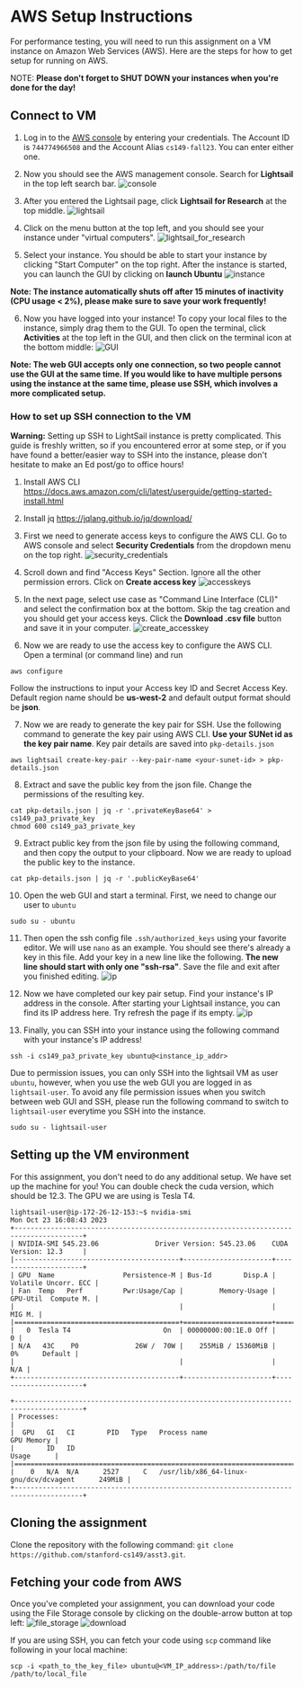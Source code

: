 # AWS Setup Instructions #

For performance testing, you will need to run this assignment on a VM instance on Amazon Web Services (AWS). Here are the steps for how to get setup for running on AWS.

NOTE: __Please don't forget to SHUT DOWN your instances when you're done for the day!__

## Connect to VM ##

1. Log in to the [AWS console](https://cs149-fall23.signin.aws.amazon.com/console) by entering your credentials. The Account ID is `744774966508` and the Account Alias `cs149-fall23`. You can enter either one.

2. Now you should see the AWS management console. Search for **Lightsail** in the top left search bar.
![console](handout/console.png?raw=true)

3. After you entered the Lightsail page, click **Lightsail for Research** at the top middle.
![lightsail](handout/lightsail.png?raw=true)

4. Click on the menu button at the top left, and you should see your instance under "virtual computers".
![lightsail_for_research](handout/lightsail_for_research.png?raw=true)

5. Select your instance. You should be able to start your instance by clicking "Start Computer" on the top right. After the instance is started, you can launch the GUI by clicking on **launch Ubuntu**
![instance](handout/instance.png?raw=true)

__Note: The instance automatically shuts off after 15 minutes of inactivity (CPU usage < 2%), please make sure to save your work frequently!__

6. Now you have logged into your instance! To copy your local files to the instance, simply drag them to the GUI. To open the terminal, click **Activities** at the top left in the GUI, and then click on the terminal icon at the bottom middle:
![GUI](handout/GUI.png?raw=true)

__Note: The web GUI accepts only one connection, so two people cannot use the GUI at the same time. If you would like to have multiple persons using the instance at the same time, please use SSH, which involves a more complicated setup.__

### How to set up SSH connection to the VM ###

**Warning:** Setting up SSH to LightSail instance is pretty complicated. This guide is freshly written, so if you encountered error at some step, or if you have found a better/easier way to SSH into the instance, please don't hesitate to make an Ed post/go to office hours!

1. Install AWS CLI
https://docs.aws.amazon.com/cli/latest/userguide/getting-started-install.html

2. Install jq
https://jqlang.github.io/jq/download/

3. First we need to generate access keys to configure the AWS CLI. Go to AWS console and select **Security Credentials** from the dropdown menu on the top right.
![security_credentials](handout/security_credentials.png?raw=true)

4. Scroll down and find "Access Keys" Section. Ignore all the other permission errors. Click on **Create access key**
![accesskeys](handout/accesskeys.png?raw=true)

5. In the next page, select use case as "Command Line Interface (CLI)" and select the confirmation box at the bottom. Skip the tag creation and you should get your access keys. Click the **Download .csv file** button and save it in your computer.
![create_accesskey](handout/create_accesskey.png?raw=true)

6. Now we are ready to use the access key to configure the AWS CLI. Open a terminal (or command line) and run
~~~~
aws configure
~~~~
Follow the instructions to input your Access key ID and Secret Access Key. Default region name should be **us-west-2** and default output format should be **json**.

7. Now we are ready to generate the key pair for SSH. Use the following command to generate the key pair using AWS CLI. **Use your SUNet id as the key pair name**. Key pair details are saved into `pkp-details.json`
~~~~
aws lightsail create-key-pair --key-pair-name <your-sunet-id> > pkp-details.json
~~~~

8. Extract and save the public key from the json file. Change the permissions of the resulting key.
~~~~
cat pkp-details.json | jq -r '.privateKeyBase64' > cs149_pa3_private_key
chmod 600 cs149_pa3_private_key
~~~~

9. Extract public key from the json file by using the following command, and then copy the output to your clipboard. Now we are ready to upload the public key to the instance.
~~~~
cat pkp-details.json | jq -r '.publicKeyBase64'
~~~~

10. Open the web GUI and start a terminal. First, we need to change our user to `ubuntu`
~~~~
sudo su - ubuntu
~~~~

11. Then open the ssh config file `.ssh/authorized_keys` using your favorite editor. We will use `nano` as an example. You should see there's already a key in this file. Add your key in a new line like the following. **The new line should start with only one "ssh-rsa"**. Save the file and exit after you finished editing.
![ip](handout/authorized_keys.png?raw=true)

12. Now we have completed our key pair setup. Find your instance's IP address in the console. After starting your Lightsail instance, you can find its IP address here. Try refresh the page if its empty.
![ip](handout/ip.png?raw=true)

13. Finally, you can SSH into your instance using the following command with your instance's IP address!
~~~~
ssh -i cs149_pa3_private_key ubuntu@<instance_ip_addr>
~~~~
Due to permission issues, you can only SSH into the lightsail VM as user `ubuntu`, however, when you use the web GUI you are logged in as `lightsail-user`. To avoid any file permission issues when you switch between web GUI and SSH, please run the following command to switch to `lightsail-user` everytime you SSH into the instance.
~~~~
sudo su - lightsail-user
~~~~

## Setting up the VM environment ##

For this assignment, you don't need to do any additional setup. We have set up the machine for you! You can double check the cuda version, which should be 12.3. The GPU we are using is Tesla T4.
~~~~
lightsail-user@ip-172-26-12-153:~$ nvidia-smi
Mon Oct 23 16:08:43 2023       
+---------------------------------------------------------------------------------------+
| NVIDIA-SMI 545.23.06              Driver Version: 545.23.06    CUDA Version: 12.3     |
|-----------------------------------------+----------------------+----------------------+
| GPU  Name                 Persistence-M | Bus-Id        Disp.A | Volatile Uncorr. ECC |
| Fan  Temp   Perf          Pwr:Usage/Cap |         Memory-Usage | GPU-Util  Compute M. |
|                                         |                      |               MIG M. |
|=========================================+======================+======================|
|   0  Tesla T4                       On  | 00000000:00:1E.0 Off |                    0 |
| N/A   43C    P0              26W /  70W |    255MiB / 15360MiB |      0%      Default |
|                                         |                      |                  N/A |
+-----------------------------------------+----------------------+----------------------+
                                                                                         
+---------------------------------------------------------------------------------------+
| Processes:                                                                            |
|  GPU   GI   CI        PID   Type   Process name                            GPU Memory |
|        ID   ID                                                             Usage      |
|=======================================================================================|
|    0   N/A  N/A      2527      C   /usr/lib/x86_64-linux-gnu/dcv/dcvagent      249MiB |
+---------------------------------------------------------------------------------------+
~~~~

## Cloning the assignment ##

Clone the repository with the following command: `git clone https://github.com/stanford-cs149/asst3.git`.

## Fetching your code from AWS ##

Once you've completed your assignment, you can download your code using the File Storage console by clicking on the double-arrow button at top left:
![file_storage](handout/file_storage.png?raw=true)
![download](handout/download.png?raw=true)

If you are using SSH, you can fetch your code using `scp` command like following in your local machine:
~~~~
scp -i <path_to_the_key_file> ubuntu@<VM_IP_address>:/path/to/file /path/to/local_file
~~~~
 